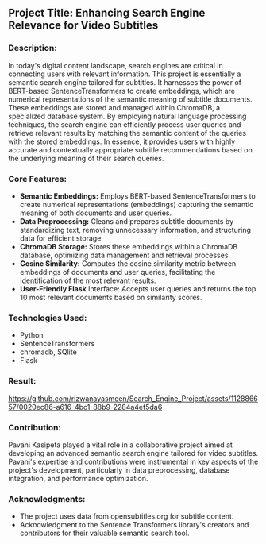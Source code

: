 <h2>Project Title: Enhancing Search Engine Relevance for Video Subtitles</h2>
<h3>Description:</h3>
In today's digital content landscape, search engines are critical in connecting users with relevant information. This project is essentially a semantic search engine tailored for subtitles. It harnesses the power of BERT-based SentenceTransformers to create embeddings, which are numerical representations of the semantic meaning of subtitle documents. These embeddings are stored and managed within ChromaDB, a specialized database system. By employing natural language processing techniques, the search engine can efficiently process user queries and retrieve relevant results by matching the semantic content of the queries with the stored embeddings. 
In essence, it provides users with highly accurate and contextually appropriate subtitle recommendations based on the underlying meaning of their search queries.

<h3>Core Features:</h3>
<ul>
<li><b>Semantic Embeddings:</b> Employs BERT-based SentenceTransformers to create numerical representations (embeddings) capturing the semantic meaning of both documents and user queries.</li>
<li><b>Data Preprocessing:</b> Cleans and prepares subtitle documents by standardizing text, removing unnecessary information, and structuring data for efficient storage.</li>
 <li><b>ChromaDB Storage:</b> Stores these embeddings within a ChromaDB database, optimizing data management and retrieval processes.</li> 
  <li><b>Cosine Similarity:</b> Computes the cosine similarity metric between embeddings of documents and user queries, facilitating the identification of the most relevant results.</li>
  <li><b>User-Friendly Flask</b> Interface: Accepts user queries and returns the top 10 most relevant documents based on similarity scores.</li>
</ul>
<h3>Technologies Used:</h3>
<ul>
<li>Python</li>
<li>SentenceTransformers</li>
<li>chromadb, SQlite</li>
<li>Flask</li>
</ul>
<h3>Result:</h3>


https://github.com/rizwanayasmeen/Search_Engine_Project/assets/112886657/0020ec86-a616-4bc1-88b9-2284a4ef5da6



<h3>Contribution:</h3>
Pavani Kasipeta played a vital role in a collaborative project aimed at developing an advanced semantic search engine tailored for video subtitles. Pavani's expertise and contributions were instrumental in key aspects of the project's development, particularly in data preprocessing, database integration, and performance optimization.



<h3>Acknowledgments:</h3>
<ul>
<li>The project uses data from opensubtitles.org for subtitle content.</li>
<li>Acknowledgment to the Sentence Transformers library's creators and contributors for their valuable semantic search tool.</li>
</ul>
